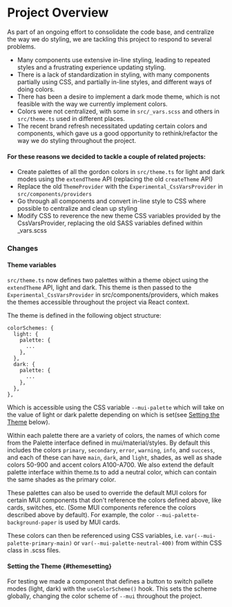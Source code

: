# Project Overview

As part of an ongoing effort to consolidate the code base, and centralize the way we do styling, we are tackling this project to respond to several problems.

- Many components use extensive in-line styling, leading to repeated styles and a frustrating experience updating styling.
- There is a lack of standardization in styling, with many components partially using CSS, and partially in-line styles, and different ways of doing colors.
- There has been a desire to implement a dark mode theme, which is not feasible with the way we currently implement colors.
- Colors were not centralized, with some in ```src/_vars.scss``` and others in ```src/theme.ts``` used in different places.
- The recent brand refresh necessitated updating certain colors and components, which gave us a good opportunity to rethink/refactor the way we do styling throughout the project.

#### For these reasons we decided to tackle a couple of related projects:

- Create palettes of all the gordon colors in ```src/theme.ts``` for light and dark modes using the ```extendTheme``` API (replacing the old ```createTheme``` API)
- Replace the old ```ThemeProvider``` with the ```Experimental_CssVarsProvider``` in ```src/components/providers```
- Go through all components and convert in-line style to CSS where possible to centralize and clean up styling
- Modify CSS to reverence the new theme CSS variables provided by the CssVarsProvider, replacing the old SASS variables defined within _vars.scss

### Changes

#### Theme variables

```src/theme.ts``` now defines two palettes within a theme object using the ```extendTheme``` API, light and dark.  This theme is then passed to the ```Experimental_CssVarsProvider``` in src/components/providers, which makes the themes accessible throughout the project via React context.

The theme is defined in the following object structure:
```
colorSchemes: {
  light: {
    palette: {
      ...
    },
  },
  dark: {
    palette: {
      ...
    },
  },
},
```

Which is accessible using the CSS variable ```--mui-palette``` which will take on the value of light or dark palette depending on which is set(see [Setting the Theme](#themesetting) below).

Within each palette there are a variety of colors, the names of which come from the Palette interface defined in mui/material/styles.  By default this includes the colors ```primary```, ```secondary```, ```error```, ```warning```, ```info```, and ```success```, and each of these can have ```main```, ```dark```, and ```light```, shades, as well as shade colors 50-900 and accent colors A100-A700.  We also extend the default palette interface within theme.ts to add a neutral color, which can contain the same shades as the primary color.

These palettes can also be used to override the default MUI colors for certain MUI components that don't reference the colors defined above, like cards, switches, etc.  (Some MUI components reference the colors described above by default).  For example, the color ```--mui-palette-background-paper``` is used by MUI cards.

These colors can then be referenced using CSS variables, i.e. ```var(--mui-palette-primary-main)``` or ```var(--mui-palette-neutral-400)``` from within CSS class in .scss files.

#### Setting the Theme {#themesetting}

For testing we made a component that defines a button to switch pallete modes (light, dark) with the ```useColorScheme()``` hook.  This sets the scheme globally, changing the color scheme of ```--mui``` throughout the project.


